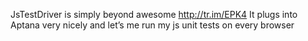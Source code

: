 <!--
id: 256640322
link: http://kevinisom.info/post/256640322/jstestdriver-is-simply-beyond-awesome
slug: jstestdriver-is-simply-beyond-awesome
date: Wed Nov 25 2009 19:47:45 GMT+1300 (NZDT)
raw: {"blog_name":"kevinisom","id":256640322,"post_url":"http://kevinisom.info/post/256640322/jstestdriver-is-simply-beyond-awesome","slug":"jstestdriver-is-simply-beyond-awesome","type":"text","date":"2009-11-25 06:47:45 GMT","timestamp":1259131665,"state":"published","format":"html","reblog_key":"Mc2QG9Rt","tags":[],"short_url":"http://tmblr.co/Zw68YyFJ0L2","highlighted":[],"feed_item":"http://twitter.com/kev_nz/statuses/6043147083","from_feed_id":"650289","note_count":0,"title":null,"body":"<p>JsTestDriver is simply beyond awesome <a href=\"http://tr.im/EPK4\" target=\"_blank\">http://tr.im/EPK4</a> It plugs into Aptana very nicely and let&#8217;s me run my js unit tests on every browser</p>"}
publish: 2009-11-025
tags: 
title: null
-->


JsTestDriver is simply beyond awesome <http://tr.im/EPK4> It plugs into
Aptana very nicely and let’s me run my js unit tests on every browser


